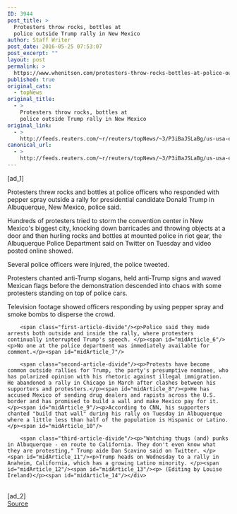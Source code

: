 ```yaml
---
ID: 3944
post_title: >
  Protesters throw rocks, bottles at
  police outside Trump rally in New Mexico
author: Staff Writer
post_date: 2016-05-25 07:53:07
post_excerpt: ""
layout: post
permalink: >
  https://www.whenitson.com/protesters-throw-rocks-bottles-at-police-outside-trump-rally-in-new-mexico/
published: true
original_cats:
  - topNews
original_title:
  - >
    Protesters throw rocks, bottles at
    police outside Trump rally in New Mexico
original_link:
  - >
    http://feeds.reuters.com/~r/reuters/topNews/~3/P3iBaJSLaBg/us-usa-election-trump-protests-idUSKCN0YG0QE
canonical_url:
  - >
    http://feeds.reuters.com/~r/reuters/topNews/~3/P3iBaJSLaBg/us-usa-election-trump-protests-idUSKCN0YG0QE
---
```

 [ad_1]
<br><div id="articleText">
<span id="midArticle_start"/>

<span id="midArticle_0"/><span class="focusParagraph" readability="5"><p><span class="articleLocatio&lt;/span&gt;n">Protesters threw rocks and bottles at police officers who responded with pepper spray outside a rally for presidential candidate Donald Trump in Albuquerque, New Mexico, police said.    </span></p></span><span id="midArticle_1"/><p>Hundreds of protesters tried to storm the convention center in New Mexico's biggest city, knocking down barricades and throwing objects at a door and then hurling rocks and bottles at mounted police in riot gear, the Albuquerque Police Department said on Twitter on Tuesday and video posted online showed. </p><span id="midArticle_2"/><p>Several police officers were injured, the police tweeted. </p><span id="midArticle_3"/><p>Protesters chanted anti-Trump slogans, held anti-Trump signs and waved Mexican flags before the demonstration descended into chaos with some protesters standing on top of police cars.  </p><span id="midArticle_4"/><p>Television footage showed officers responding by using pepper spray and smoke bombs to disperse the crowd.</p><span id="midArticle_5"/>
        
        <span class="first-article-divide"/><p>Police said they made arrests both outside and inside the rally, where protesters continually interrupted Trump's speech. </p><span id="midArticle_6"/><p>No one at the police department was immediately available for comment.</p><span id="midArticle_7"/>
        
        <span class="second-article-divide"/><p>Protests have become common outside rallies for Trump, the party's presumptive nominee, who has polarized opinion with his rhetoric against illegal immigration. He abandoned a rally in Chicago in March after clashes between his supporters and protesters.</p><span id="midArticle_8"/><p>He has accused Mexico of sending drug dealers and rapists across the U.S. border and has promised to build a wall and make Mexico pay for it.</p><span id="midArticle_9"/><p>According to CNN, his supporters chanted "build that wall" during his rally on Tuesday in Albuquerque where a little less than half of the population is Hispanic or Latino.    </p><span id="midArticle_10"/>
        
        <span class="third-article-divide"/><p>"Watching thugs (and) punks in Albuquerque - en route to California. They don't even know what they are protesting," Trump aide Dan Scavino said on Twitter. </p><span id="midArticle_11"/><p>Trump heads on Wednesday to a rally in Anaheim, California, which has a growing Latino minority. </p><span id="midArticle_12"/><span id="midArticle_13"/><p> (Editing by Louise Ireland)</p><span id="midArticle_14"/></div>
<br>[ad_2]
<br><a href="http://feeds.reuters.com/~r/reuters/topNews/~3/P3iBaJSLaBg/us-usa-election-trump-protests-idUSKCN0YG0QE">Source </a>